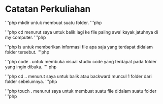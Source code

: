 # Catatan Perkuliahan
'''php
mkdir untuk membuat suatu folder.
'''php

'''php
cd menurut saya untuk balik lagi ke file paling awal kayak jatuhnya di my computer.
'''php

'''php
ls untuk memberikan informasi file apa saja yang terdapat didalam folder tersebut.
'''php

'''php
code . untuk membuka visual studio code yang terdapat pada folder yang ingin dibuka.
''' php

'''php
cd .. menurut saya untuk balik atau backward muncul 1 folder dari folder sebelumnya.
'''php

'''php
touch . menurut saya untuk membuat suatu file didalam suatu folder
'''php
